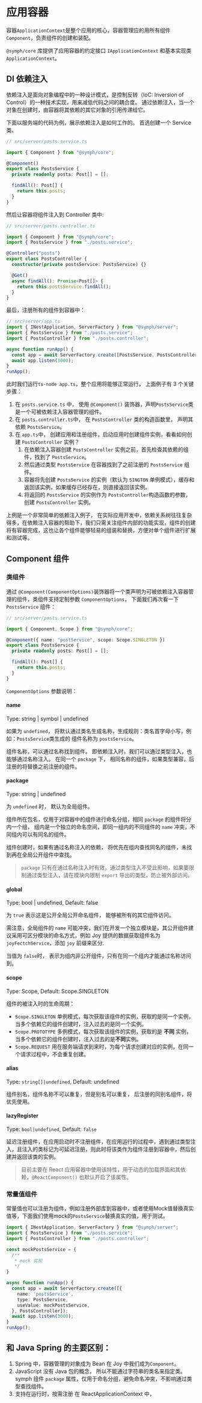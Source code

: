 # 应用容器

容器`ApplicationContext`是整个应用的核心，容器管理应的用所有组件`Component`，负责组件的创建和装配。

`@symph/core` 库提供了应用容器的约定接口 `IApplicationContext` 和基本实现类`ApplicationContext`。

## DI 依赖注入

依赖注入是面向对象编程中的一种设计模式，是控制反转（IoC: Inversion of Control）的一种技术实现，用来减低代码之间的耦合度。
通过依赖注入，当一个对象在创建时，由容器将其依赖的其它对象的引用传递给它。

下面以服务端的代码为例，展示依赖注入是如何工作的。
首选创建一个 Service 类。

```ts
// src/server/posts.service.ts

import { Component } from "@symph/core";

@Component()
export class PostsService {
  private readonly posts: Post[] = [];

  findAll(): Post[] {
    return this.posts;
  }
}
```

然后让容器将组件注入到 Controller 类中:

```ts
// src/server/posts.controller.ts

import { Component } from "@symph/core";
import { PostsService } from "./posts.service";

@Controller("posts")
export class PostsController {
  constructor(private postsService: PostsService) {}

  @Get()
  async findAll(): Promise<Post[]> {
    return this.postsService.findAll();
  }
}
```

最后，注册所有的组件到容器中：

```ts
// src/server/app.ts
import { INestApplication, ServerFactory } from "@symph/server";
import { PostsService } from "./posts.service";
import { PostsController } from "./posts.controller";

async function runApp() {
  const app = await ServerFactory.create([PostsService, PostsController]);
  await app.listen(3000);
}
runApp();
```

此时我们运行`ts-node app.ts`，整个应用将能够正常运行。
上面例子有 3 个关键步骤：

1. 在 `posts.service.ts` 中， 使用 `@Component()` 装饰器，声明`PostsService`类是一个可被依赖注入容器管理的组件。
2. 在 `posts.controller.ts`中， 在 `PostsController` 类的构造函数里， 声明其依赖 `PostsService`。
3. 在 `app.ts`中， 创建应用和注册组件，启动应用时创建组件实例，看看如何创建 `PostsController` 实例？
   1. 在依赖注入容器创建 `PostsController` 实例之前，首先检查其依赖的组件，找到了 `PostsService`。
   2. 然后通过类型 `PostsService` 在容器找到了之前注册的 `PostsService` 组件。
   3. 容器将先创建 `PostsService` 的实例（默认为 `SINGTON` 单例模式），缓存和返回该实例，如果缓存已经存在，则直接返回该实例。
   4. 将返回的 `PostsService` 的实例作为 `PostsController`构造函数的参数，创建 `PostsController` 实例。

上例是一个非常简单的依赖注入例子， 在实际应用开发中，依赖关系树往往复杂得多，在依赖注入容器的帮助下，我们只需关注组件内部的功能实现，组件的创建将有容器完成，这也让各个组件能够轻易的组装和替换，方便对单个组件进行扩展和测试等。

## Component 组件

### 类组件

通过 `@Component(ComponentOptions)`装饰器将一个类声明为可被依赖注入容器管理的组件，类组件支持定制参数 `ComponentOptions`，
下面我们再次看一下 `PostsService` 组件：

```ts
// src/server/posts.service.ts

import { Component, Scope } from "@symph/core";

@Component({ name: "postService", scope: Scope.SINGLETON })
export class PostsService {
  private readonly posts: Post[] = [];

  findAll(): Post[] {
    return this.posts;
  }
}
```

`ComponentOptions` 参数说明：

#### name

Type: string | symbol | undefined

如果为 `undefined`， 将默认通过类名生成名称，生成规则：类名首字母小写，例如：`PostsService`类生成的 组件名称为 `postsService`。

组件名称，可以通过名称找到组件。 即依赖注入时，我们可以通过类型注入，也能够通过名称注入。
在同一个 `package` 下， 相同名称的组件，如果类型兼容，后注册的将替换之前注册的组件。

#### package

Type: string | undefined

为 `undefined` 时， 默认为全局组件。

组件所在包名，仅用于对容器中的组件进行命名分组，相同 `package` 的组件将分内一个组， 组内是一个独立的命名空间，即同一组内的不同组件的 `name` 冲突，不同组内可以有同名的组件。

组件创建时，如果有通过名称注入的依赖， 将优先在组内查找同名的组件，未找到再在全局公开组件中查找。

> `package` 只有在通过名称注入时有效，通过类型注入不受此影响，如果要限制通过类型注入，请在模块内限制 `export` 导出的类型，防止被外部访问。

#### global

Type: bool | undefined, Default: false

为 `true` 表示这是公开全局公开命名组件， 能够被所有的其它组件访问。

需注意，全局组件的 `name` 可能冲突，我们在开发一个独立模块是，其公开组件建议采用可区分模块的命名方式，例如 Joy 提供的数据获取组件名为 `joyFectchService`，添加 `joy` 前缀来区分.

当值为 `false`时， 表示为组内非公开组件，只有在同一个组内才能通过名称访问到。

#### scope

Type: Scope, Default: Scope.SINGLETON

组件的被注入时的生命周期：

- `Scope.SINGLETON` 单例模式，每次获取该组件的实例，获取的是同一个实例，当多个依赖它的组件创建时，注入过去的是同一个实例。
- `Scope.PROTOTYPE` 多例模式，每次获取该组件的实例，获取的是 **不同** 实例， 当多个依赖它的组件创建时，注入过去的是**不同**实例。
- `Scope.REQUEST` 用在服务端请求到来时，为每个请求创建对应的实例，在同一个请求过程中，不会重复创建。

#### alias

Type: `string[]|undefined`, Default: undefined

组件别名，组件名称不可以重复，但是别名可以重复， 后注册的同别名组件，将优先使用。

#### lazyRegister

Type: `bool|undefined`, Default: `false`

延迟注册组件，在应用启动时不注册组件，在应用运行的过程中，遇到通过类型注入，且注入的类标记为可延迟注册，则此时将该类作为组件注册到容器中，然后创建并返回该类的实例。

> 目前主要在 React 应用容器中使用该特性，用于动态的加载界面和其依赖，`@ReactComponent()` 也默认开启了该属性。

### 常量值组件

常量值也可以注册为组件，例如注册外部库到容器中，或者使用Mock值替换真实值等，下面我们使用mock的`PostsService`替换真实的值，用于测试。

```ts
import { INestApplication, ServerFactory } from "@symph/server";
import { PostsService } from "./posts.service";
import { PostsController } from "./posts.controller";

const mockPostsService = {
  /**
   * mock 实现
   */
}

async function runApp() {
  const app = await ServerFactory.create([{
    name: 'postsService',
    type: PostsService,
    useValue: mockPostsService,
  }, PostsController]);
  await app.listen(3000);
}
runApp();

```







## 和 Java Spring 的主要区别：

1. Spring 中，容器管理的对象成为 Bean 在 Joy 中我们成为`Component`。
2. JavaScript 没有 Java 包的概念， 所以不能通过字符串的类名来指定类。 symph 组件 `package` 属性，仅用于命名分组，避免命名冲突，不影响通过类型查找组件。
3. 支持在运行时，按需注册 在 ReactApplicationContext 中，
